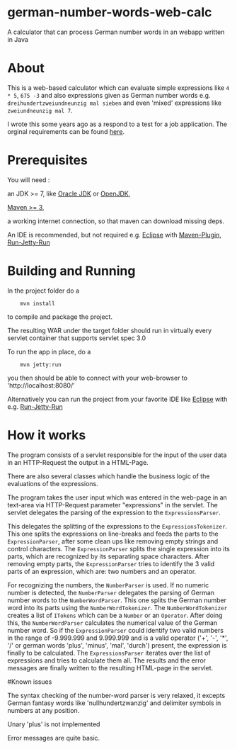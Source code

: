 # german-number-words-web-calc

A calculator that can process German number words in an webapp written in Java

# About

This is a web-based calculator which can evaluate simple
expressions like `4 * 5`, `675 -3` and also expressions given as German number words
e.g. `dreihundertzweiundneunzig mal sieben` and even 'mixed' expressions
like `zweiundneunzig mal 7`.

I wrote this some years ago as a respond to a test for a job application.
The orginal requirements can be found [here](REQUIREMENTS.md).


# Prerequisites
You will need :

an JDK >= 7, like [Oracle JDK](http://www.oracle.com/technetwork/java/javase/downloads/index.html) or [OpenJDK](http://openjdk.java.net/install/index.html),

[Maven >= 3](http://maven.apache.org/download.cgi),

 a working internet connection, so that maven can download missing deps.
 
An IDE is recommended, but not required
e.g. [Eclipse](http://www.eclipse.org/) with [Maven-Plugin](https://www.eclipse.org/m2e/), [Run-Jetty-Run](https://code.google.com/p/run-jetty-run/)

# Building and Running
In the project folder do a

`    mvn install`

to compile and package the project.

The resulting WAR under the target folder should run in virtually every
servlet container that supports servlet spec 3.0

To run the app in place, do a 

`    mvn jetty:run`

you then should be able to connect with your web-browser
to 'http://localhost:8080/'

Alternatively you can run the project from your favorite IDE
like [Eclipse](http://www.eclipse.org/) with e.g. [Run-Jetty-Run](https://code.google.com/p/run-jetty-run/)

# How it works

The program consists of a servlet responsible for the input of the user data in an HTTP-Request the output in a HTML-Page.

There are also several classes which handle the business logic of the evaluations of the expressions.

The program takes the user input which was entered in the web-page in an text-area via HTTP-Request parameter "expressions" in the servlet.
The servlet delegates the parsing of the expression to the `ExpressionsParser`. 

This delegates the splitting of the expressions to the `ExpressionsTokenizer`.
This one splits the expressions on line-breaks and feeds the parts to the `ExpressionParser`, after some clean ups like removing empty strings and control characters.
The `ExpressionParser` splits the single expression into its parts, which are recognized by its separating space characters. After removing empty parts,
the `ExpressionParser` tries to identify the 3 valid parts of an expression, which are: two numbers and an operator.

For recognizing the numbers, the `NumberParser` is used. If no numeric number is detected, the `NumberParser` delegates the parsing of German number words to the `NumberWordParser`.
This one splits the German number word into its parts using the `NumberWordTokenizer`. The `NumberWordTokenizer` creates a list of `ITokens` which can be a `Number` or an `Operator`.
After doing this, the `NumberWordParser` calculates the numerical value of the German number word. So if the `ExpressionParser` could identify two valid numbers in the range of -9.999.999 and 9.999.999
and is a valid operator ('+', '-', '*', '/' or german words 'plus', 'minus', 'mal', 'durch') present, the expression is finally to be calculated.
The `ExpressionsParser` iterates over the list of expressions and tries to calculate them all. The results and the error messages are finally written to the resulting HTML-page in the servlet.

#Known issues

The syntax checking of the number-word parser is very relaxed, it excepts German fantasy words like 'nullhundertzwanzig' and delimiter symbols in numbers at any position.

Unary 'plus' is not implemented

Error messages are quite basic.

